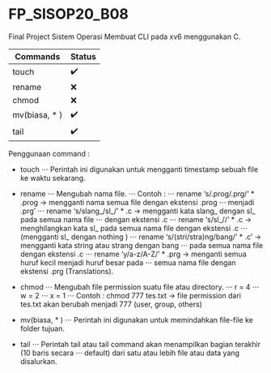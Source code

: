 # FP_SISOP20_B08
Final Project Sistem Operasi
Membuat CLI pada xv6 menggunakan C.

| Commands      | Status        |
| ------------- |-------------- |
| touch         | :heavy_check_mark: |
| rename        | :x:               | 
| chmod         | :x:               |
| mv(biasa, * ) | :heavy_check_mark: |
| tail          | :heavy_check_mark: |

Penggunaan command :
- touch
⋅⋅⋅ Perintah ini digunakan untuk mengganti timestamp sebuah file ke waktu sekarang.

- rename
⋅⋅⋅ Mengubah nama file.
⋅⋅⋅ Contoh :
⋅⋅⋅ rename ‘s/.prog/.prg/’ * .prog -> mengganti nama semua file dengan ekstensi .prog
⋅⋅⋅ menjadi .prg’
⋅⋅⋅ rename ‘s/slang_/sl_/’ * .c -> mengganti kata slang_ dengan sl_ pada semua nama file
⋅⋅⋅ dengan ekstensi .c
⋅⋅⋅ rename ‘s/sl_//’ * .c -> menghilangkan kata sl_ pada semua nama file dengan ekstensi .c
⋅⋅⋅ (mengganti sl_ dengan nothing )
⋅⋅⋅ rename ‘s/(stri/stra)ng/bang/’ * .c’ -> mengganti kata string atau strang dengan bang
⋅⋅⋅ pada semua nama file dengan ekstensi .c
⋅⋅⋅ rename ‘y/a-z/A-Z/’ * .prg -> menganti semua huruf kecil menjadi huruf besar pada
⋅⋅⋅ semua nama file dengan ekstensi .prg (Translations).

- chmod
⋅⋅⋅ Mengubah file permission suatu file atau directory.
⋅⋅⋅ r = 4
⋅⋅⋅ w = 2
⋅⋅⋅ x = 1
⋅⋅⋅ Contoh : chmod 777 tes.txt -> file permission dari tes.txt akan berubah menjadi 777 (user, group, others)

- mv(biasa, * )
⋅⋅⋅ Perintah ini digunakan untuk memindahkan file-file ke folder tujuan.

- tail
⋅⋅⋅ Perintah tail atau tail command akan menampilkan bagian terakhir (10 baris secara
⋅⋅⋅ default) dari satu atau lebih file atau data yang disalurkan.
